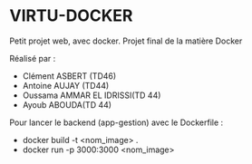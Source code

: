 # VIRTU-DOCKER

Petit projet web, avec docker. Projet final de la matière Docker

Réalisé par :

- Clément ASBERT (TD46)
- Antoine AUJAY (TD44)
- Oussama AMMAR EL IDRISSI(TD 44)
- Ayoub ABOUDA(TD 44)

Pour lancer le backend (app-gestion) avec le Dockerfile :

- docker build -t <nom_image> .
- docker run -p 3000:3000 <nom_image>
